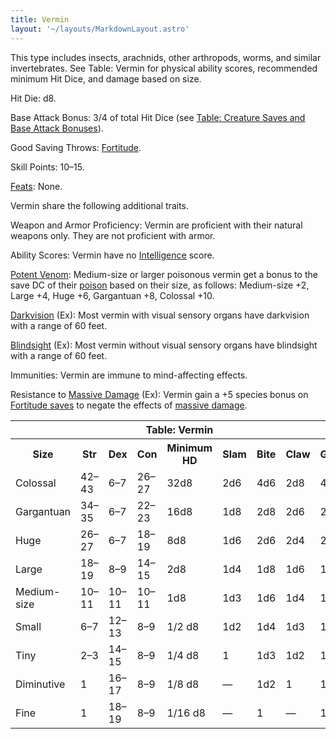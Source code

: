 ```yaml
---
title: Vermin
layout: '~/layouts/MarkdownLayout.astro'
---
```

This type includes insects, arachnids, other arthropods, worms, and similar
invertebrates. See Table: Vermin for physical ability scores, recommended
minimum Hit Dice, and damage based on size.

Hit Die: d8.

Base Attack Bonus: 3/4 of total Hit Dice (see [Table: Creature Saves and Base Attack Bonuses](/modern.d20.srd/creature.types)).

Good Saving Throws: [Fortitude](/modern.d20.srd/basics/saving.throws).

Skill Points: 10–15.

[Feats](/modern.d20.srd/feats): None.

Vermin share the following additional traits.

Weapon and Armor Proficiency: Vermin are proficient with their natural weapons
only. They are not proficient with armor.

Ability Scores: Vermin have no
[Intelligence](/modern.d20.srd/basics/ability.scores) score.

[Potent Venom](/modern.d20.srd/special.abilities/poison): Medium-size or
larger poisonous vermin get a bonus to the save DC of their
[poison](/modern.d20.srd/environment.hazards/poison) based on their size, as
follows: Medium-size +2, Large +4, Huge +6, Gargantuan +8, Colossal +10.

[Darkvision](/modern.d20.srd/special.abilities/darkvision) (Ex): Most vermin
with visual sensory organs have darkvision with a range of 60 feet.

[Blindsight](/modern.d20.srd/special.abilities/blindsight) (Ex): Most vermin
without visual sensory organs have blindsight with a range of 60 feet.

Immunities: Vermin are immune to mind-affecting effects.

Resistance to [Massive Damage](/modern.d20.srd/combat/death.dying.healing)
(Ex): Vermin gain a +5 species bonus on [Fortitude saves](/modern.d20.srd/basics/saving.throws) to negate the effects of [massive damage](/modern.d20.srd/combat/death.dying.healing).


<table> <th colspan="9"> Table: Vermin</th> <tr><th> Size</th><th> Str</th><th> Dex</th><th> Con</th><th> Minimum HD</th><th> Slam</th><th> Bite</th><th> Claw</th><th> Gore </th></tr> <tr><td> Colossal</td><td> 42–43</td><td> 6–7</td><td> 26–27</td><td> 32d8</td><td> 2d6</td><td> 4d6</td><td> 2d8</td><td> 4d6 </td></tr> <tr class="shaded"><td> Gargantuan</td><td> 34–35</td><td> 6–7</td><td> 22–23</td><td> 16d8</td><td> 1d8</td><td> 2d8</td><td> 2d6</td><td> 2d8 </td></tr> <tr><td> Huge</td><td> 26–27</td><td> 6–7</td><td> 18–19</td><td> 8d8</td><td> 1d6</td><td> 2d6</td><td> 2d4</td><td> 2d6 </td></tr> <tr class="shaded"><td> Large</td><td> 18–19</td><td> 8–9</td><td> 14–15</td><td> 2d8</td><td> 1d4</td><td> 1d8</td><td> 1d6</td><td> 1d8 </td></tr> <tr><td> Medium-size</td><td> 10–11</td><td> 10–11</td><td> 10–11</td><td> 1d8</td><td> 1d3</td><td> 1d6</td><td> 1d4</td><td> 1d6 </td></tr> <tr class="shaded"><td> Small</td><td> 6–7</td><td> 12–13</td><td> 8–9</td><td> 1/2 d8</td><td> 1d2</td><td> 1d4</td><td> 1d3</td><td> 1d4 </td></tr> <tr><td> Tiny</td><td> 2–3</td><td> 14–15</td><td> 8–9</td><td> 1/4 d8</td><td> 1</td><td> 1d3</td><td> 1d2</td><td> 1d3 </td></tr> <tr class="shaded"><td> Diminutive</td><td> 1</td><td> 16–17</td><td> 8–9</td><td> 1/8 d8</td><td> —</td><td> 1d2</td><td> 1</td><td> 1d2 </td></tr> <tr><td> Fine</td><td> 1</td><td> 18–19</td><td> 8–9</td><td> 1/16 d8</td><td> —</td><td> 1</td><td> —</td><td> 1 </td></tr></table>



